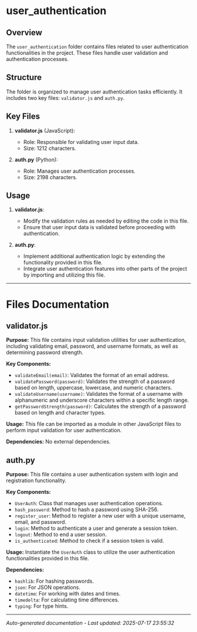 # user_authentication

## Overview
The `user_authentication` folder contains files related to user authentication functionalities in the project. These files handle user validation and authentication processes.

## Structure
The folder is organized to manage user authentication tasks efficiently. It includes two key files: `validator.js` and `auth.py`.

## Key Files
1. **validator.js** (JavaScript):
   - Role: Responsible for validating user input data.
   - Size: 1212 characters.
   
2. **auth.py** (Python):
   - Role: Manages user authentication processes.
   - Size: 2198 characters.

## Usage
1. **validator.js**:
   - Modify the validation rules as needed by editing the code in this file.
   - Ensure that user input data is validated before proceeding with authentication.

2. **auth.py**:
   - Implement additional authentication logic by extending the functionality provided in this file.
   - Integrate user authentication features into other parts of the project by importing and utilizing this file.

---

# Files Documentation

## validator.js

**Purpose:** This file contains input validation utilities for user authentication, including validating email, password, and username formats, as well as determining password strength.

**Key Components:**
- `validateEmail(email)`: Validates the format of an email address.
- `validatePassword(password)`: Validates the strength of a password based on length, uppercase, lowercase, and numeric characters.
- `validateUsername(username)`: Validates the format of a username with alphanumeric and underscore characters within a specific length range.
- `getPasswordStrength(password)`: Calculates the strength of a password based on length and character types.

**Usage:** This file can be imported as a module in other JavaScript files to perform input validation for user authentication.

**Dependencies:** No external dependencies.

## auth.py

**Purpose:** This file contains a user authentication system with login and registration functionality.

**Key Components:**
- `UserAuth`: Class that manages user authentication operations.
- `hash_password`: Method to hash a password using SHA-256.
- `register_user`: Method to register a new user with a unique username, email, and password.
- `login`: Method to authenticate a user and generate a session token.
- `logout`: Method to end a user session.
- `is_authenticated`: Method to check if a session token is valid.

**Usage:** Instantiate the `UserAuth` class to utilize the user authentication functionalities provided in this file.

**Dependencies:** 
- `hashlib`: For hashing passwords.
- `json`: For JSON operations.
- `datetime`: For working with dates and times.
- `timedelta`: For calculating time differences.
- `typing`: For type hints.

---
*Auto-generated documentation - Last updated: 2025-07-17 23:55:32*
